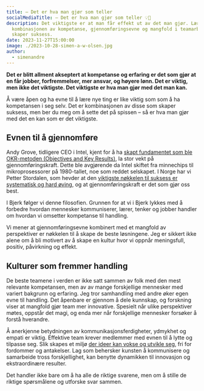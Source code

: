 ```yaml
---
title: – Det er hva man gjør som teller
socialMediaTitle: – Det er hva man gjør som teller 💡🚀
description: Det viktigste er at man får effekt ut av det man gjør. Lær hvordan
  kombinasjonen av kompetanse, gjennomføringsevne og mangfold i teamarbeid
  skaper suksess.
date: 2023-11-27T15:00:00
image: ./2023-10-28-simen-a-w-olsen.jpg
author:
  - simenandre
---
```


**Det er blitt allment akseptert at kompetanse og erfaring er det som gjør at en
får jobber, forfremmelser, mer ansvar, og høyere lønn. Det er viktig, men ikke
det viktigste. Det viktigste er hva man gjør med det man kan.**

Å være åpen og ha evne til å lære nye ting er like viktig som som å ha
kompetansen i seg selv. Det er kombinasjonen av disse som skaper suksess, men
ber du meg om å sette det på spissen – så er hva man gjør med det en kan som er
det viktigste.

## Evnen til å gjennomføre

Andy Grove, tidligere CEO i Intel, kjent for å ha [skapt fundamentet som ble
OKR-metoden (Objectives and Key Results)][andy-about-okr], la stor vekt på
gjennomføringskraft. Dette ble avgjørende da Intel skiftet fra minnechips til
mikroprosessorer på 1980-tallet, noe som reddet selskapet. I Norge har vi Petter
Stordalen, som hevder at den [viktigste nøkkelen til suksess er systematisk og
hard øving][petter-podcast], og at gjennomføringskraft er det som gjør oss best.

[andy-about-okr]: https://www.youtube.com/watch?v=1ht_1VAF6ik
[petter-podcast]: https://open.spotify.com/episode/2fqNNyRhPYDFduRV8vTS6y?si=970f5688cd314ddc

I Bjerk følger vi denne filosofien. Grunnen for at vi i Bjerk lykkes med å
forbedre hvordan mennesker kommuniserer, lærer, tenker og jobber handler om
hvordan vi omsetter kompetanse til handling.

Vi mener at gjennomføringsevne kombinert med et mangfold av perspektiver er
nøkkelen til å skape de beste løsningene. Jeg er sikkert ikke alene om å bli
motivert av å skape en kultur hvor vi oppnår meningsfull, positiv, påvirkning og
effekt.

## Kulturer som fremmer handling

De beste teamene i verden er ikke satt sammen av folk med den mest relevante
kompetansen, men av av mange forskjellige mennesker med variert bakgrunn og
erfaring. Jeg tror samhandling med andre øker egen evne til handling. Det
åpenbare er gjennom å dele kunnskap, og forskning viser at mangfold gjør team
mer innovative. Spesielt når ulike perspektiver møtes, oppstår det magi, og enda
mer når forskjellige mennesker forsøker å forstå hverandre.

Å anerkjenne betydningen av kommunikasjonsferdigheter, ydmykhet og empati er
viktig. Effektive team krever medlemmer med evnen til å lytte og tilpasse seg.
Slik skapes et miljø [der ideer kan vokse og utvikle seg][der-ideer-skapes], fri
for fordommer og antakelser. Lag som behersker kunsten å kommunisere og
samarbeide tross forskjellighet, kan benytte dynamikken til innovasjon og
ekstraordinære resulter.

Det handler ikke bare om å ha alle de riktige svarene, men om å stille de
riktige spørsmålene og utforske svar sammen.

[der-ideer-skapes]: https://www.linkedin.com/pulse/der-id%25C3%25A9er-skapes-simen-a-w-olsen/
